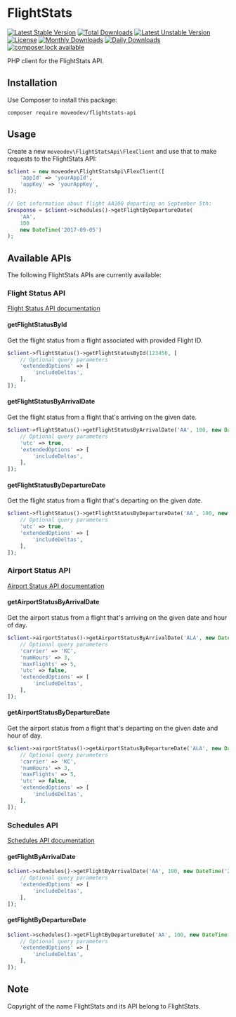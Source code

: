 # FlightStats

[![Latest Stable Version](https://poser.pugx.org/gvozdb/flightstats-api/version)](https://packagist.org/packages/gvozdb/flightstats-api)
[![Total Downloads](https://poser.pugx.org/gvozdb/flightstats-api/downloads)](https://packagist.org/packages/gvozdb/flightstats-api)
[![Latest Unstable Version](https://poser.pugx.org/gvozdb/flightstats-api/v/unstable)](//packagist.org/packages/gvozdb/flightstats-api)
[![License](https://poser.pugx.org/gvozdb/flightstats-api/license)](https://packagist.org/packages/gvozdb/flightstats-api)
[![Monthly Downloads](https://poser.pugx.org/gvozdb/flightstats-api/d/monthly)](https://packagist.org/packages/gvozdb/flightstats-api)
[![Daily Downloads](https://poser.pugx.org/gvozdb/flightstats-api/d/daily)](https://packagist.org/packages/gvozdb/flightstats-api)
[![composer.lock available](https://poser.pugx.org/gvozdb/flightstats-api/composerlock)](https://packagist.org/packages/gvozdb/flightstats-api)

PHP client for the FlightStats API.

## Installation

Use Composer to install this package:

```
composer require moveodev/flightstats-api
```

## Usage

Create a new `moveodev\FlightStatsApi\FlexClient` and use that to make requests to the FlightStats API:

```php
$client = new moveodev\FlightStatsApi\FlexClient([
    'appId' => 'yourAppId',
    'appKey' => 'yourAppKey',
]);

// Get information about flight AA100 departing on September 5th:
$response = $client->schedules()->getFlightByDepartureDate(
    'AA',
    100
    new DateTime('2017-09-05')
);
```

## Available APIs

The following FlightStats APIs are currently available:

### Flight Status API

[Flight Status API documentation](https://developer.flightstats.com/api-docs/flightstatus/v2/flight)

#### getFlightStatusById

Get the flight status from a flight associated with provided Flight ID.

```php
$client->flightStatus()->getFlightStatusById(123456, [
    // Optional query parameters
    'extendedOptions' => [
        'includeDeltas',
    ],
]);
```

#### getFlightStatusByArrivalDate

Get the flight status from a flight that's arriving on the given date.

```php
$client->flightStatus()->getFlightStatusByArrivalDate('AA', 100, new DateTime('2017-09-05'), [
    // Optional query parameters
    'utc' => true,
    'extendedOptions' => [
        'includeDeltas',
    ],
]);
```

#### getFlightStatusByDepartureDate

Get the flight status from a flight that's departing on the given date.

```php
$client->flightStatus()->getFlightStatusByDepartureDate('AA', 100, new DateTime('2017-09-05'), [
    // Optional query parameters
    'utc' => true,
    'extendedOptions' => [
        'includeDeltas',
    ],
]);
```

### Airport Status API

[Airport Status API documentation](https://developer.flightstats.com/api-docs/flightstatus/v2/airport)

#### getAirportStatusByArrivalDate

Get the airport status from a flight that's arriving on the given date and hour of day.

```php
$client->airportStatus()->getAirportStatusByArrivalDate('ALA', new DateTime('2018-10-24'), (new DateTime())->format('H'), [
    // Optional query parameters
    'carrier' => 'KC',
    'numHours' => 3,
    'maxFlights' => 5,
    'utc' => false,
    'extendedOptions' => [
        'includeDeltas',
    ],
]);
```

#### getAirportStatusByDepartureDate

Get the airport status from a flight that's departing on the given date and hour of day.

```php
$client->airportStatus()->getAirportStatusByDepartureDate('ALA', new DateTime('2018-10-24'), (new DateTime())->format('H'), [
    // Optional query parameters
    'carrier' => 'KC',
    'numHours' => 3,
    'maxFlights' => 5,
    'utc' => false,
    'extendedOptions' => [
        'includeDeltas',
    ],
]);
```

### Schedules API

[Schedules API documentation](https://developer.flightstats.com/api-docs/scheduledFlights/v1)

#### getFlightByArrivalDate

```php
$client->schedules()->getFlightByArrivalDate('AA', 100, new DateTime('2017-09-05'), [
    // Optional query parameters
    'extendedOptions' => [
        'includeDeltas',
    ],
]);
```

#### getFlightByDepartureDate

```php
$client->schedules()->getFlightByDepartureDate('AA', 100, new DateTime('2017-09-05'), [
    // Optional query parameters
    'extendedOptions' => [
        'includeDeltas',
    ],
]);
```

## Note

Copyright of the name FlightStats and its API belong to FlightStats.
